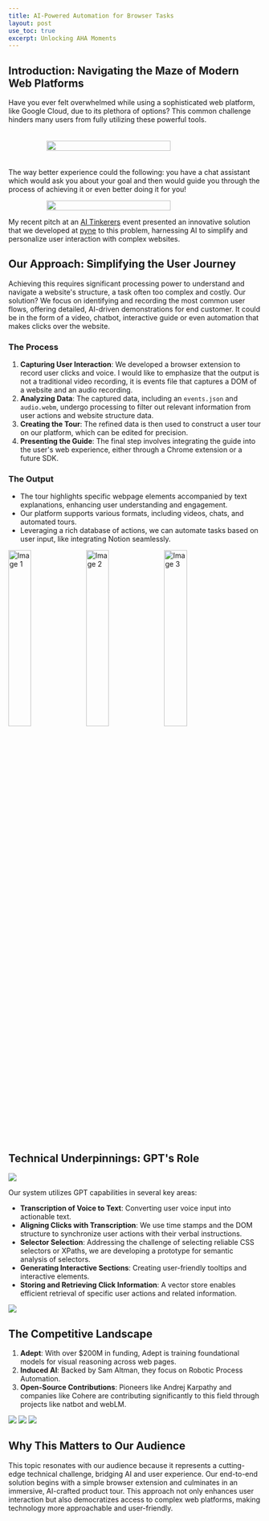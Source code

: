 ```yaml
---
title: AI-Powered Automation for Browser Tasks
layout: post
use_toc: true
excerpt: Unlocking AHA Moments
---
```

## Introduction: Navigating the Maze of Modern Web Platforms


Have you ever felt overwhelmed while using a sophisticated web platform, like Google Cloud, due to its plethora of options? 
This common challenge hinders many users from fully utilizing these powerful tools. 

<div style="display: flex; justify-content: center; padding-top: 20px; padding-bottom: 20px;">
    <img src="{{ site.baseurl }}/images/Unlocking_AHA_Moments/gcp.png" style="width: 70%;"/>
</div>

The way better experience could the following: you have a chat assistant which would 
ask you about your goal and then would guide you through the process of achieving it or even 
better doing it for you!

<div style="display: flex; justify-content: center;">
    <img src="{{ site.baseurl }}/images/Unlocking_AHA_Moments/better_experience.png" style="width: 70%;"/>
</div>

My recent pitch at an [AI Tinkerers](https://munich.aitinkerers.org/) event presented an innovative solution that we developed at [pyne](pyne.ai) to this problem, harnessing AI to simplify and personalize user interaction with complex websites.

## Our Approach: Simplifying the User Journey

Achieving this requires significant processing power to understand and navigate 
a website's structure, a task often too complex and costly. Our solution? 
We focus on identifying and recording the most common user flows, offering detailed, 
AI-driven demonstrations for end customer. It could be in the form of a video, chatbot, interactive guide 
or even automation that makes clicks over the website.

### The Process

1. **Capturing User Interaction**: We developed a browser extension to record user clicks and voice. I would like to emphasize that the output is not a traditional video recording, it is events file that captures a DOM of a website and an audio recording.
2. **Analyzing Data**: The captured data, including an `events.json` and `audio.webm`, undergo processing to filter out relevant information from user actions and website structure data.
3. **Creating the Tour**: The refined data is then used to construct a user tour on our platform, which can be edited for precision.
4. **Presenting the Guide**: The final step involves integrating the guide into the user's web experience, either through a Chrome extension or a future SDK.

### The Output

- The tour highlights specific webpage elements accompanied by text explanations, enhancing user understanding and engagement.
- Our platform supports various formats, including videos, chats, and automated tours.
- Leveraging a rich database of actions, we can automate tasks based on user input, like integrating Notion seamlessly.

<div>
    <img src="{{ site.baseurl }}/images/Unlocking_AHA_Moments/chrome_extension.png" alt="Image 1" style="width: 30%;"/>
    <img src="{{ site.baseurl }}/images/Unlocking_AHA_Moments/guide.png" alt="Image 2" style="width: 30%;"/>
    <img src="{{ site.baseurl }}/images/Unlocking_AHA_Moments/click_tour.png" alt="Image 3" style="width: 30%;"/>
</div>


## Technical Underpinnings: GPT's Role

<img src="{{ site.baseurl }}/images/Unlocking_AHA_Moments/system_design.png">


Our system utilizes GPT capabilities in several key areas:

- **Transcription of Voice to Text**: Converting user voice input into actionable text.
- **Aligning Clicks with Transcription**: We use time stamps and the DOM structure to synchronize user actions with their verbal instructions.
- **Selector Selection**: Addressing the challenge of selecting reliable CSS selectors or XPaths, we are developing a prototype for semantic analysis of selectors.
- **Generating Interactive Sections**: Creating user-friendly tooltips and interactive elements.
- **Storing and Retrieving Click Information**: A vector store enables efficient retrieval of specific user actions and related information.

<img src="{{ site.baseurl }}/images/Unlocking_AHA_Moments/selectors.png">

## The Competitive Landscape

1. **Adept**: With over $200M in funding, Adept is training foundational models for visual reasoning across web pages.
2. **Induced AI**: Backed by Sam Altman, they focus on Robotic Process Automation.
3. **Open-Source Contributions**: Pioneers like Andrej Karpathy and companies like Cohere are contributing significantly to this field through projects like natbot and webLM.

<img src="{{ site.baseurl }}/images/Unlocking_AHA_Moments/adept.png">
<img src="{{ site.baseurl }}/images/Unlocking_AHA_Moments/induced_ai.png">
<img src="{{ site.baseurl }}/images/Unlocking_AHA_Moments/open_source_projects.png">


## Why This Matters to Our Audience

This topic resonates with our audience because it represents a cutting-edge technical challenge, bridging AI and user experience. Our end-to-end solution begins with a simple browser extension and culminates in an immersive, AI-crafted product tour. This approach not only enhances user interaction but also democratizes access to complex web platforms, making technology more approachable and user-friendly.
